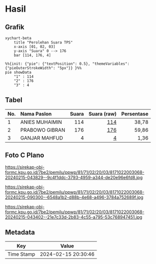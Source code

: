 # Hasil

## Grafik

```mermaid
xychart-beta
    title "Perolehan Suara TPS"
    x-axis [01, 02, 03]
    y-axis "Suara" 0 --> 176
    bar [114, 176, 4]
```

```mermaid
%%{init: {"pie": {"textPosition": 0.5}, "themeVariables": {"pieOuterStrokeWidth": "5px"}} }%%
pie showData
    "1" : 114
    "2" : 176
    "3" : 4
```

## Tabel

| No. | Nama Paslon    | Suara | Suara (raw) | Persentase |
|:--- |:-------------- | -----:| -----------:| ----------:|
| 1   | ANIES MUHAIMIN | 114   | [114][p-1]  | 38,78      |
| 2   | PRABOWO GIBRAN | 176   | [176][p-2]  | 59,86      |
| 3   | GANJAR MAHFUD  | 4     | [4][p-3]    | 1,36       |


[p-1]: https://github.com/gigit-pemilu/pemilu-2024-81-maluku/blob/main/pilpres/hitung-suara/sub/81-maluku/sub/71-kota-ambon/sub/02-sirimau/sub/2003-batu-merah/sub/068-tps/sub/paslon-1.txt
[p-2]: https://github.com/gigit-pemilu/pemilu-2024-81-maluku/blob/main/pilpres/hitung-suara/sub/81-maluku/sub/71-kota-ambon/sub/02-sirimau/sub/2003-batu-merah/sub/068-tps/sub/paslon-2.txt
[p-3]: https://github.com/gigit-pemilu/pemilu-2024-81-maluku/blob/main/pilpres/hitung-suara/sub/81-maluku/sub/71-kota-ambon/sub/02-sirimau/sub/2003-batu-merah/sub/068-tps/sub/paslon-3.txt

## Foto C Plano

https://sirekap-obj-formc.kpu.go.id/7be2/pemilu/ppwp/81/71/02/20/03/8171022003068-20240215-043829--9c4f1ddc-3793-4959-a344-de20e96e6fd8.jpg

https://sirekap-obj-formc.kpu.go.id/7be2/pemilu/ppwp/81/71/02/20/03/8171022003068-20240215-090300--6548a1b2-d88b-4e68-a496-3784a752689f.jpg

https://sirekap-obj-formc.kpu.go.id/7be2/pemilu/ppwp/81/71/02/20/03/8171022003068-20240215-043402--21e7c33d-2b83-4c55-a795-53c768947451.jpg


## Metadata

| Key        | Value               |
| ---------- | ------------------- |
| Time Stamp | 2024-02-15 20:30:46 |



